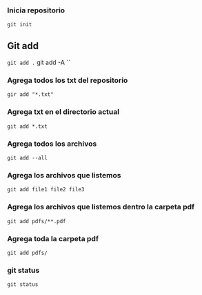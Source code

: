 ### Inicia repositorio
``
git init
``
## Git add
``
git add .
``
git add -A
``
### Agrega todos los txt del repositorio
``
gir add "*.txt"
``
### Agrega txt en el directorio actual
``
git add *.txt
``
### Agrega todos los archivos
``
git add --all
``
### Agrega los archivos que listemos
``
git add file1 file2 file3
``
### Agrega los archivos que listemos dentro la carpeta pdf
``
git add pdfs/**.pdf
``
### Agrega toda la carpeta pdf
``
git add pdfs/
``
### git status
``
git status
``
